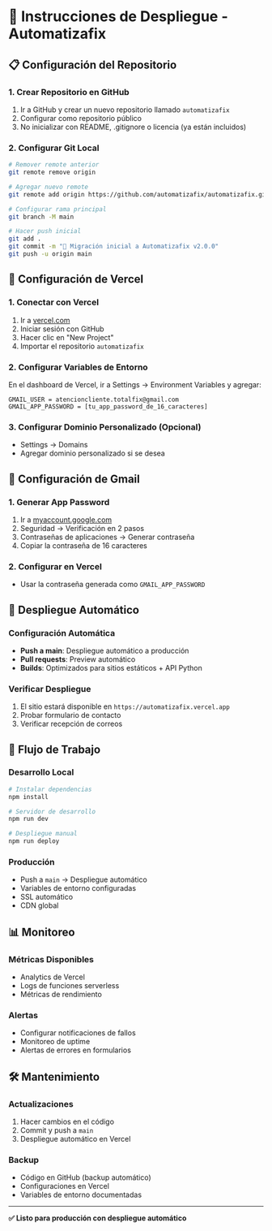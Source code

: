 # 🚀 Instrucciones de Despliegue - Automatizafix

## 📋 Configuración del Repositorio

### 1. Crear Repositorio en GitHub
1. Ir a GitHub y crear un nuevo repositorio llamado `automatizafix`
2. Configurar como repositorio público
3. No inicializar con README, .gitignore o licencia (ya están incluidos)

### 2. Configurar Git Local
```bash
# Remover remote anterior
git remote remove origin

# Agregar nuevo remote
git remote add origin https://github.com/automatizafix/automatizafix.git

# Configurar rama principal
git branch -M main

# Hacer push inicial
git add .
git commit -m "🚀 Migración inicial a Automatizafix v2.0.0"
git push -u origin main
```

## 🔧 Configuración de Vercel

### 1. Conectar con Vercel
1. Ir a [vercel.com](https://vercel.com)
2. Iniciar sesión con GitHub
3. Hacer clic en "New Project"
4. Importar el repositorio `automatizafix`

### 2. Configurar Variables de Entorno
En el dashboard de Vercel, ir a Settings → Environment Variables y agregar:

```
GMAIL_USER = atencioncliente.totalfix@gmail.com
GMAIL_APP_PASSWORD = [tu_app_password_de_16_caracteres]
```

### 3. Configurar Dominio Personalizado (Opcional)
- Settings → Domains
- Agregar dominio personalizado si se desea

## 📧 Configuración de Gmail

### 1. Generar App Password
1. Ir a [myaccount.google.com](https://myaccount.google.com)
2. Seguridad → Verificación en 2 pasos
3. Contraseñas de aplicaciones → Generar contraseña
4. Copiar la contraseña de 16 caracteres

### 2. Configurar en Vercel
- Usar la contraseña generada como `GMAIL_APP_PASSWORD`

## 🚀 Despliegue Automático

### Configuración Automática
- **Push a main**: Despliegue automático a producción
- **Pull requests**: Preview automático
- **Builds**: Optimizados para sitios estáticos + API Python

### Verificar Despliegue
1. El sitio estará disponible en `https://automatizafix.vercel.app`
2. Probar formulario de contacto
3. Verificar recepción de correos

## 🔄 Flujo de Trabajo

### Desarrollo Local
```bash
# Instalar dependencias
npm install

# Servidor de desarrollo
npm run dev

# Despliegue manual
npm run deploy
```

### Producción
- Push a `main` → Despliegue automático
- Variables de entorno configuradas
- SSL automático
- CDN global

## 📊 Monitoreo

### Métricas Disponibles
- Analytics de Vercel
- Logs de funciones serverless
- Métricas de rendimiento

### Alertas
- Configurar notificaciones de fallos
- Monitoreo de uptime
- Alertas de errores en formularios

## 🛠️ Mantenimiento

### Actualizaciones
1. Hacer cambios en el código
2. Commit y push a `main`
3. Despliegue automático en Vercel

### Backup
- Código en GitHub (backup automático)
- Configuraciones en Vercel
- Variables de entorno documentadas

---

**✅ Listo para producción con despliegue automático**